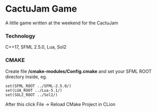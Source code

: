 # CactuJam Game
A little game written at the weekend for the CactuJam

### Technology
C++17, SFML 2.5.0, Lua, Sol2

### CMAKE
Create file **/cmake-modules/Config.cmake** and set your SFML ROOT directory inside, eg.
```
set(SFML_ROOT ../SFML-2.5.0/)
set(LUA_ROOT ../Lua-5.1/)
set(SOL2_ROOT ../Sol2/)
```
After this click File -> Reload CMake Project in CLion